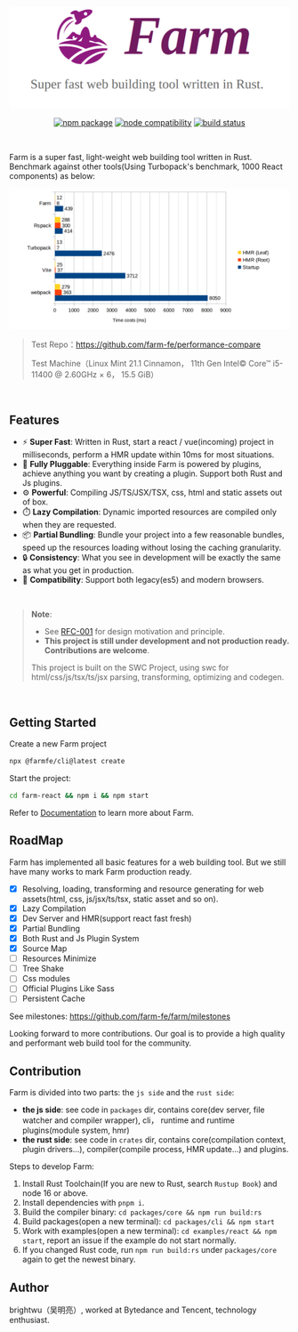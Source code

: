 <p align="center">
  <img src="./assets/banner.png" />
</p>

<p align="center">
  <a href="https://npmjs.com/package/@farmfe/core"><img src="https://img.shields.io/npm/v/@farmfe/core.svg" alt="npm package"></a>
  <a href="https://nodejs.org/en/about/releases/"><img src="https://img.shields.io/node/v/@farmfe/core.svg" alt="node compatibility"></a>
  <a href="https://github.com/farm-fe/farm/actions/workflows/rust-test.yaml"><img src="https://github.com/farm-fe/farm/actions/workflows/rust-test.yaml/badge.svg" alt="build status"></a>
</p>
<br/>

Farm is a super fast, light-weight web building tool written in Rust. Benchmark against other tools(Using Turbopack's benchmark, 1000 React components) as below:

![xx](./assets/benchmark.png)

> Test Repo：https://github.com/farm-fe/performance-compare
>
> Test Machine（Linux Mint 21.1 Cinnamon， 11th Gen Intel© Core™ i5-11400 @ 2.60GHz × 6， 15.5 GiB）

<br />

## Features

- ⚡ **Super Fast**: Written in Rust, start a react / vue(incoming) project in milliseconds, perform a HMR update within 10ms for most situations.
- 🧰 **Fully Pluggable**: Everything inside Farm is powered by plugins, achieve anything you want by creating a plugin. Support both Rust and Js plugins.
- ⚙️ **Powerful**: Compiling JS/TS/JSX/TSX, css, html and static assets out of box.
- ⏱️ **Lazy Compilation**: Dynamic imported resources are compiled only when they are requested.
- 📦 **Partial Bundling**: Bundle your project into a few reasonable bundles, speed up the resources loading without losing the caching granularity.
- 🔒 **Consistency**: What you see in development will be exactly the same as what you get in production.
- 🌳 **Compatibility**: Support both legacy(es5) and modern browsers.

<br/>

> **Note**:
>
> - See [RFC-001](https://github.com/farm-fe/rfcs/blob/main/rfcs/001-core-architecture/rfc.md#motivation) for design motivation and principle.
> - **This project is still under development and not production ready. Contributions are welcome**.
>
> This project is built on the SWC Project, using swc for html/css/js/tsx/ts/jsx parsing, transforming, optimizing and codegen.

<br/>

## Getting Started

Create a new Farm project

```sh
npx @farmfe/cli@latest create
```

Start the project:

```sh
cd farm-react && npm i && npm start
```

Refer to [Documentation](https://farm-fe.github.io) to learn more about Farm.

## RoadMap

Farm has implemented all basic features for a web building tool. But we still have many works to mark Farm production ready.

- [x] Resolving, loading, transforming and resource generating for web assets(html, css, js/jsx/ts/tsx, static asset and so on).
- [x] Lazy Compilation
- [x] Dev Server and HMR(support react fast fresh)
- [x] Partial Bundling
- [x] Both Rust and Js Plugin System
- [x] Source Map
- [ ] Resources Minimize
- [ ] Tree Shake
- [ ] Css modules
- [ ] Official Plugins Like Sass
- [ ] Persistent Cache

See milestones: https://github.com/farm-fe/farm/milestones

Looking forward to more contributions. Our goal is to provide a high quality and performant web build tool for the community.

## Contribution

Farm is divided into two parts: the `js side` and the `rust side`:

- **the js side**: see code in `packages` dir, contains core(dev server, file watcher and compiler wrapper), cli， runtime and runtime plugins(module system, hmr)
- **the rust side**: see code in `crates` dir, contains core(compilation context, plugin drivers...), compiler(compile process, HMR update...) and plugins.

Steps to develop Farm:

1. Install Rust Toolchain(If you are new to Rust, search `Rustup Book`) and node 16 or above.
2. Install dependencies with `pnpm i`.
3. Build the compiler binary: `cd packages/core && npm run build:rs`
4. Build packages(open a new terminal): `cd packages/cli && npm start`
5. Work with examples(open a new terminal): `cd examples/react && npm start`, report an issue if the example do not start normally.
6. If you changed Rust code, run `npm run build:rs` under `packages/core` again to get the newest binary.

## Author

brightwu（吴明亮）, worked at Bytedance and Tencent, technology enthusiast.
